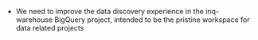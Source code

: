 - We need to improve the data discovery experience in the inq-warehouse BigQuery project, intended to be the pristine workspace for data related projects
